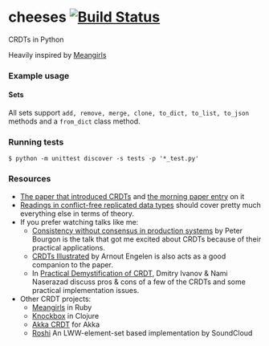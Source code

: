# cheeses [![Build Status](https://travis-ci.org/Sushant/cheeses.svg?branch=master)](https://travis-ci.org/Sushant/cheeses)
CRDTs in Python

Heavily inspired by [Meangirls](https://github.com/aphyr/meangirls)

### Example usage

#### Sets
All sets support `add, remove, merge, clone, to_dict, to_list, to_json` methods and a `from_dict` class method.


### Running tests

```
$ python -m unittest discover -s tests -p '*_test.py'
```

### Resources

- [The paper that introduced CRDTs](https://hal.inria.fr/file/index/docid/555588/filename/techreport.pdf) and [the morning paper entry](https://blog.acolyer.org/2015/03/18/a-comprehensive-study-of-convergent-and-commutative-replicated-data-types/) on it
- [Readings in conflict-free replicated data types](http://christophermeiklejohn.com/crdt/2014/07/22/readings-in-crdts.html) should cover pretty much everything else in terms of theory.
- If you prefer watching talks like me:
  - [Consistency without consensus in production systems](https://www.youtube.com/watch?v=em9zLzM8O7c) by Peter Bourgon is the talk that got me excited about CRDTs because of their practical applications.
  - [CRDTs Illustrated](https://www.youtube.com/watch?v=9xFfOhasiOE) by Arnout Engelen is also acts as a good companion to the paper.
  - In [Practical Demystification of CRDT](https://www.youtube.com/watch?v=PQzNW8uQ_Y4), Dmitry Ivanov & Nami Naserazad discuss pros & cons of a few of the CRDTs and some practical implementation issues.
- Other CRDT projects:
  - [Meangirls](https://github.com/aphyr/meangirls) in Ruby
  - [Knockbox](https://github.com/reiddraper/knockbox) in Clojure
  - [Akka CRDT](https://github.com/jboner/akka-crdt) for Akka
  - [Roshi](https://github.com/soundcloud/roshi) An LWW-element-set based implementation by SoundCloud
